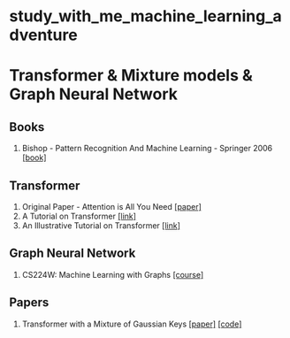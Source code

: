 # study_with_me_machine_learning_adventure

# Transformer & Mixture models & Graph Neural Network

## Books

1. Bishop - Pattern Recognition And Machine Learning - Springer 2006 [[book]](http://users.isr.ist.utl.pt/~wurmd/Livros/school/Bishop%20-%20Pattern%20Recognition%20And%20Machine%20Learning%20-%20Springer%20%202006.pdf?fbclid=IwAR2EK_jzdCpDS88EtJBNLH7vyNaFaTEd0F8xEkMY3AZGeW9xwCGwoKj676A)

## Transformer

1. Original Paper - Attention is All You Need [[paper]](https://arxiv.org/abs/1706.03762)
2. A Tutorial on Transformer [[link]](https://lilianweng.github.io/lil-log/2020/04/07/the-transformer-family.html)
3. An Illustrative Tutorial on Transformer [[link]](http://jalammar.github.io/illustrated-transformer/)

## Graph Neural Network

1. CS224W: Machine Learning with Graphs [[course]](http://web.stanford.edu/class/cs224w/index.html?fbclid=IwAR3ncPUf2tONPkZC1UkFVg8MDCzMvsLNzWl8MBiPBZAzkw_pjDzMj_J20lE#schedule)

## Papers

1. Transformer with a Mixture of Gaussian Keys [[paper]](https://arxiv.org/abs/2110.08678?fbclid=IwAR19AQCzTTEI-Z1CrhuJxm75_5XG03iGm4fRqLm7HaeFLA7F6hWLqumxRXc) [[code]](https://github.com/minhtannguyen/transformer-mgk)

